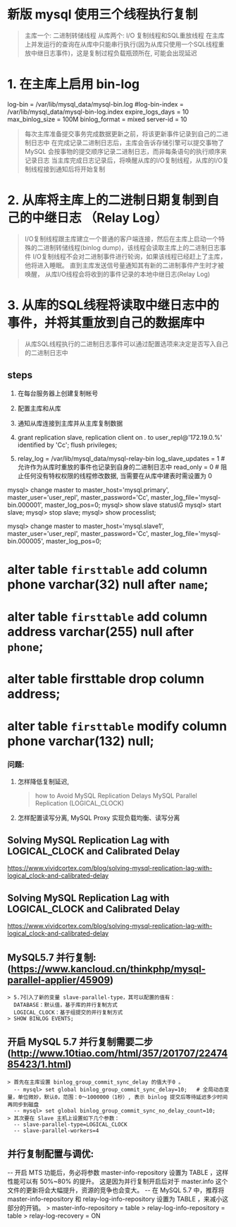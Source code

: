 # 新版 mysql 使用三个线程执行复制
> 主库一个: 二进制转储线程
> 从库两个: I/O 复制线程和SQL重放线程
> 在主库上并发运行的查询在从库中只能串行执行(因为从库只使用一个SQL线程重放中继日志事件)，这是复制过程负载瓶颈所在, 可能会出现延迟

# 1. 在主库上启用 bin-log
log-bin				= /var/lib/mysql_data/mysql-bin.log
#log-bin-index		= /var/lib/mysql_data/mysql-bin-log.index
expire_logs_days	= 10
max_binlog_size		= 100M
binlog_format		= mixed 
server-id           = 10

> 每次主库准备提交事务完成数据更新之前，将该更新事件记录到自己的二进制日志中
> 在完成记录二进制日志后，主库会告诉存储引擎可以提交事物了
> MySQL 会按事物的提交顺序记录二进制日志，而非每条语句的执行顺序来记录日志
> 当主库完成日志记录后，将唤醒从库的I/O复制线程，从库的I/O复制线程接到通知后将开始复制

# 2. 从库将主库上的二进制日期复制到自己的中继日志 （Relay Log）
> I/O复制线程跟主库建立一个普通的客户端连接，然后在主库上启动一个特殊的二进制转储线程(binlog dump)，该线程会读取主库上的二进制日志事件
> I/O复制线程不会对二进制事件进行轮询，如果该线程已经赶上了主库，他将进入睡眠。
> 直到主库发送信号量通知其有新的二进制事件产生时才被唤醒，
> 从库I/O线程会将收到的事件记录的本地中继日志(Relay Log)

# 3. 从库的SQL线程将读取中继日志中的事件，并将其重放到自己的数据库中
> 从库SQL线程执行的二进制日志事件可以通过配置选项来决定是否写入自己的二进制日志中



## steps
1. 在每台服务器上创建复制帐号
2. 配置主库和从库
3. 通知从库连接到主库并从主库复制数据

1. grant replication slave, replication client on *.* to user_repl@'172.19.0.%' identified by 'Cc';
   flush privileges;
2. relay_log               = /var/lib/mysql_data/mysql-relay-bin
   log_slave_updates       = 1     # 允许作为从库时重放的事件也记录到自身的二进制日志中
   read_only               = 0     # 阻止任何没有特权权限的线程修改数据, 当需要在从库中建表时需设置为 0

mysql> change master to master_host='mysql.primary', master_user='user_repl', master_password='Cc', master_log_file='mysql-bin.000001', master_log_pos=0;
mysql> show slave status\G
mysql> start slave;
mysql> stop slave;
mysql> show processlist;

mysql> change master to master_host='mysql.slave1', master_user='user_repl', master_password='Cc', master_log_file='mysql-bin.000005', master_log_pos=0;

# alter table `firsttable` add column phone varchar(32) null after `name`;  
# alter table `firsttable` add column address varchar(255) null after `phone`;  
# alter table firsttable drop column address;
# alter table `firsttable` modify column phone varchar(132) null;  



### 问题:
1. 怎样降低复制延迟, 
   > how to Avoid MySQL Replication Delays
   > MySQL Parallel Replication (LOGICAL_CLOCK)

2. 怎样配置读写分离, MySQL Proxy 实现负载均衡、读写分离


## Solving MySQL Replication Lag with LOGICAL_CLOCK and Calibrated Delay
https://www.vividcortex.com/blog/solving-mysql-replication-lag-with-logical_clock-and-calibrated-delay

## Solving MySQL Replication Lag with LOGICAL_CLOCK and Calibrated Delay
https://www.vividcortex.com/blog/solving-mysql-replication-lag-with-logical_clock-and-calibrated-delay


## MySQL5.7 并行复制: (https://www.kancloud.cn/thinkphp/mysql-parallel-applier/45909)
	> 5.7引入了新的变量 slave-parallel-type，其可以配置的值有：
	  DATABASE：默认值，基于库的并行复制方式
	  LOGICAL_CLOCK：基于组提交的并行复制方式
	> SHOW BINLOG EVENTS;

## 开启 MySQL 5.7 并行复制需要二步 (http://www.10tiao.com/html/357/201707/2247485423/1.html)
	> 首先在主库设置 binlog_group_commit_sync_delay 的值大于0 。
	  -- mysql> set global binlog_group_commit_sync_delay=10;	# 全局动态变量，单位微妙，默认0，范围：0～1000000（1秒）, 表示 binlog 提交后等待延迟多少时间再同步到磁盘
	  -- mysql> set global binlog_group_commit_sync_no_delay_count=10;
    > 其次要在 Slave 主机上设置如下几个参数：
      -- slave-parallel-type=LOGICAL_CLOCK
	  -- slave-parallel-workers=4

## 并行复制配置与调优:
   -- 开启 MTS 功能后，务必将参数 master-info-repository 设置为 TABLE ，这样性能可以有 50%~80% 的提升。
      这是因为并行复制开启后对于 master.info 这个文件的更新将会大幅提升，资源的竞争也会变大。
   -- 在 MySQL 5.7 中，推荐将 master-info-repository 和 relay-log-info-repository 设置为 TABLE ，来减小这部分的开销。
	  > master-info-repository = table
	  > relay-log-info-repository = table
	  > relay-log-recovery = ON
